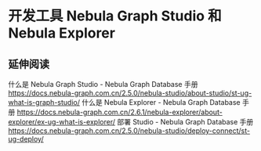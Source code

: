 # 开发工具 Nebula Graph Studio 和 Nebula Explorer

## 延伸阅读

什么是 Nebula Graph Studio - Nebula Graph Database 手册
https://docs.nebula-graph.com.cn/2.5.0/nebula-studio/about-studio/st-ug-what-is-graph-studio/
什么是 Nebula Explorer - Nebula Graph Database 手册
https://docs.nebula-graph.com.cn/2.6.1/nebula-explorer/about-explorer/ex-ug-what-is-explorer/
部署 Studio - Nebula Graph Database 手册
https://docs.nebula-graph.com.cn/2.5.0/nebula-studio/deploy-connect/st-ug-deploy/